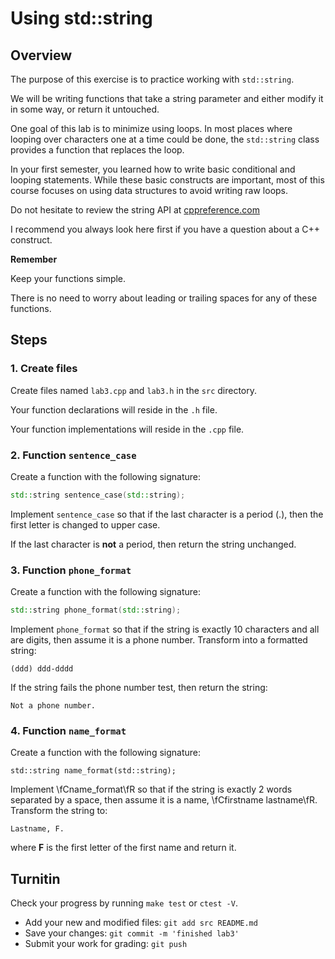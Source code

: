 # Using std::string

## Overview
The purpose of this exercise is to practice working with `std::string`.

We will be writing functions that take a string parameter and either
modify it in some way, or return it untouched.

One goal of this lab is to minimize using loops.
In most places where looping over characters one at a time could be done,
the `std::string` class provides a function that replaces the loop.

In your first semester, 
you learned how to write basic conditional and looping statements.
While these basic constructs are important,
most of this course focuses on
using data structures to avoid writing raw loops.

Do not hesitate to review the string API at
[cppreference.com](https://en.cppreference.com/w/cpp/string/basic_string)

I recommend you always look here first if you have a question
about a C++ construct.

**Remember**

Keep your functions simple.

There is no need to worry about leading or trailing spaces
for any of these functions.

## Steps

### 1. Create files
Create files named `lab3.cpp` and `lab3.h`
in the `src` directory.

Your function declarations will reside in the `.h` file.

Your function implementations will reside in the `.cpp` file.

### 2. Function `sentence_case`
Create a function with the following signature:
   
```cpp
std::string sentence_case(std::string);
```

Implement `sentence_case` so that if the last character is a period (.),
then the first letter is changed to upper case.

If the last character is **not** a period, then return the string unchanged.

### 3. Function `phone_format`
Create a function with the following signature:
   
```cpp
std::string phone_format(std::string);
```

Implement `phone_format` so that
if the string is exactly 10 characters and all are digits,
then assume it is a phone number.
Transform into a formatted string:

```
(ddd) ddd-dddd
```

If the string fails the phone number test, then return the string:

```
Not a phone number.
```

### 4. Function `name_format`
Create a function with the following signature:

```
std::string name_format(std::string);
```

Implement \fCname_format\fR so that
if the string is exactly 2 words separated by a space,
then assume it is a name, \fCfirstname lastname\fR.
Transform the string to:

```
Lastname, F.
```

where **F** is the first letter of the first name and return it.

## Turnitin
Check your progress by running `make test` or `ctest -V`.

- Add your new and modified files: `git add src README.md`
- Save your changes: `git commit -m 'finished lab3'`
- Submit your work for grading: `git push`


